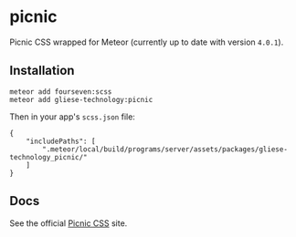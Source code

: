 # picnic
Picnic CSS wrapped for Meteor (currently up to date with version `4.0.1`).

## Installation

```
meteor add fourseven:scss
meteor add gliese-technology:picnic
```

Then in your app's `scss.json` file:

```
{
    "includePaths": [
        ".meteor/local/build/programs/server/assets/packages/gliese-technology_picnic/"
    ]
}
```

## Docs

See the official [Picnic CSS](http://picnicss.com/) site.
